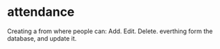 # attendance
Creating a from where people can:
  Add.
  Edit.
  Delete.
everthing form the database, and update it.
